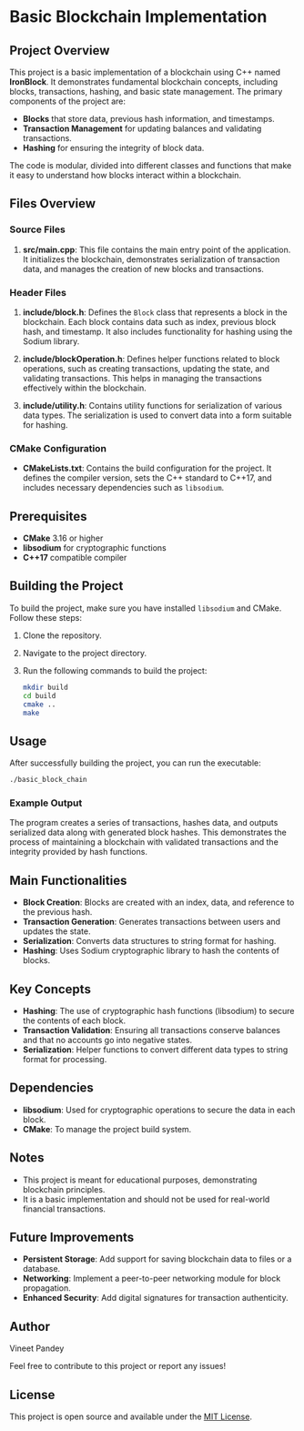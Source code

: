 # Basic Blockchain Implementation

## Project Overview
This project is a basic implementation of a blockchain using C++ named **IronBlock**. It demonstrates fundamental blockchain concepts, including blocks, transactions, hashing, and basic state management. The primary components of the project are:

- **Blocks** that store data, previous hash information, and timestamps.
- **Transaction Management** for updating balances and validating transactions.
- **Hashing** for ensuring the integrity of block data.

The code is modular, divided into different classes and functions that make it easy to understand how blocks interact within a blockchain.

## Files Overview

### Source Files
1. **src/main.cpp**: This file contains the main entry point of the application. It initializes the blockchain, demonstrates serialization of transaction data, and manages the creation of new blocks and transactions.

### Header Files
1. **include/block.h**: Defines the `Block` class that represents a block in the blockchain. Each block contains data such as index, previous block hash, and timestamp. It also includes functionality for hashing using the Sodium library.

2. **include/blockOperation.h**: Defines helper functions related to block operations, such as creating transactions, updating the state, and validating transactions. This helps in managing the transactions effectively within the blockchain.

3. **include/utility.h**: Contains utility functions for serialization of various data types. The serialization is used to convert data into a form suitable for hashing.

### CMake Configuration
- **CMakeLists.txt**: Contains the build configuration for the project. It defines the compiler version, sets the C++ standard to C++17, and includes necessary dependencies such as `libsodium`.

## Prerequisites

- **CMake** 3.16 or higher
- **libsodium** for cryptographic functions
- **C++17** compatible compiler

## Building the Project
To build the project, make sure you have installed `libsodium` and CMake. Follow these steps:

1. Clone the repository.
2. Navigate to the project directory.
3. Run the following commands to build the project:

   ```sh
   mkdir build
   cd build
   cmake ..
   make
   ```

## Usage
After successfully building the project, you can run the executable:

```sh
./basic_block_chain
```

### Example Output
The program creates a series of transactions, hashes data, and outputs serialized data along with generated block hashes. This demonstrates the process of maintaining a blockchain with validated transactions and the integrity provided by hash functions.

## Main Functionalities
- **Block Creation**: Blocks are created with an index, data, and reference to the previous hash.
- **Transaction Generation**: Generates transactions between users and updates the state.
- **Serialization**: Converts data structures to string format for hashing.
- **Hashing**: Uses Sodium cryptographic library to hash the contents of blocks.

## Key Concepts
- **Hashing**: The use of cryptographic hash functions (libsodium) to secure the contents of each block.
- **Transaction Validation**: Ensuring all transactions conserve balances and that no accounts go into negative states.
- **Serialization**: Helper functions to convert different data types to string format for processing.

## Dependencies
- **libsodium**: Used for cryptographic operations to secure the data in each block.
- **CMake**: To manage the project build system.

## Notes
- This project is meant for educational purposes, demonstrating blockchain principles.
- It is a basic implementation and should not be used for real-world financial transactions.

## Future Improvements
- **Persistent Storage**: Add support for saving blockchain data to files or a database.
- **Networking**: Implement a peer-to-peer networking module for block propagation.
- **Enhanced Security**: Add digital signatures for transaction authenticity.

## Author
Vineet Pandey

Feel free to contribute to this project or report any issues!

## License
This project is open source and available under the [MIT License](LICENSE).


